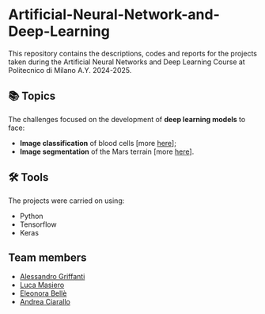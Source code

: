 # Artificial-Neural-Network-and-Deep-Learning

This repository contains the descriptions, codes and reports for the projects taken during the Artificial Neural Networks and Deep Learning Course at Politecnico di Milano A.Y. 2024-2025.

## 📚 Topics
The challenges focused on the development of **deep learning models** to face: 
* **Image classification** of blood cells [more [here](https://github.com/AlessandroGriffanti/Artificial-Neural-Network-and-Deep-Learning/tree/38e06d64f838000d92d9ba616949f0d8c55eb52d/Classification%20Challenge)];
* **Image segmentation** of the Mars terrain [more [here](https://github.com/AlessandroGriffanti/Artificial-Neural-Network-and-Deep-Learning/tree/38e06d64f838000d92d9ba616949f0d8c55eb52d/Segmentation%20Challenge)]. 

## 🛠️ Tools
The projects were carried on using:

* Python
* Tensorflow
* Keras

## Team members
* [Alessandro Griffanti](https://github.com/AlessandroGriffanti)
* [Luca Masiero](https://github.com/LucaMasiero)
* [Eleonora Bellè](https://github.com/eleonorabelle) 
* [Andrea Ciarallo](https://github.com/andreaciarallo) 

